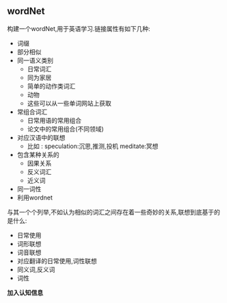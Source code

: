 ## wordNet



构建一个wordNet,用于英语学习.链接属性有如下几种:

- 词缀
- 部分相似
- 同一语义类别
  - 日常词汇
  - 同为家居
  - 简单的动作类词汇
  - 动物
  - 这些可以从一些单词网站上获取
- 常组合词汇 
  - 日常用语的常用组合
  - 论文中的常用组合(不同领域)
- 对应汉语中的联想
  - 比如 : speculation:沉思,推测,投机 meditate:冥想
- 包含某种关系的
  - 因果关系
  - 反义词汇
  - 近义词
- 同一词性
- 利用wordnet



与其一个个列举,不如认为相似的词汇之间存在着一些奇妙的关系,联想到底基于的是什么:

- 日常使用
- 词形联想
- 词音联想
- 对应翻译的日常使用,词性联想
- 同义词,反义词
- 词性



**加入认知信息**

